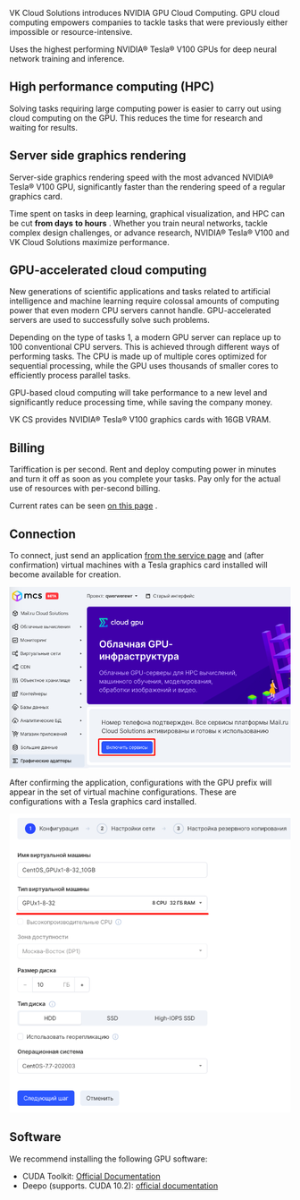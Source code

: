 VK Cloud Solutions introduces NVIDIA GPU Cloud Computing. GPU cloud computing empowers companies to tackle tasks that were previously either impossible or resource-intensive.

Uses the highest performing NVIDIA® Tesla® V100 GPUs for deep neural network training and inference.

High performance computing (HPC)
--------------------------------

Solving tasks requiring large computing power is easier to carry out using cloud computing on the GPU. This reduces the time for research and waiting for results.

Server side graphics rendering
------------------------------

Server-side graphics rendering speed with the most advanced NVIDIA® Tesla® V100 GPU, significantly faster than the rendering speed of a regular graphics card.

Time spent on tasks in deep learning, graphical visualization, and HPC can be cut **from days** **to hours** . Whether you train neural networks, tackle complex design challenges, or advance research, NVIDIA® Tesla® V100 and VK Cloud Solutions maximize performance.

GPU-accelerated cloud computing
-------------------------------

New generations of scientific applications and tasks related to artificial intelligence and machine learning require colossal amounts of computing power that even modern CPU servers cannot handle. GPU-accelerated servers are used to successfully solve such problems.

Depending on the type of tasks 1, a modern GPU server can replace up to 100 conventional CPU servers. This is achieved through different ways of performing tasks. The CPU is made up of multiple cores optimized for sequential processing, while the GPU uses thousands of smaller cores to efficiently process parallel tasks.

GPU-based cloud computing will take performance to a new level and significantly reduce processing time, while saving the company money.

VK CS provides NVIDIA® Tesla® V100 graphics cards with 16GB VRAM.

Billing
-------

Tariffication is per second. Rent and deploy computing power in minutes and turn it off as soon as you complete your tasks. Pay only for the actual use of resources with per-second billing.

Current rates can be seen [on this page](https://mcs.mail.ru/cloud-gpu/) .

Connection
----------

To connect, just send an application [from the service page](https://mcs.mail.ru/app/services/gpu/) and (after confirmation) virtual machines with a Tesla graphics card installed will become available for creation.

![](./assets/1598976360310-1598976360310.png)

After confirming the application, configurations with the GPU prefix will appear in the set of virtual machine configurations. These are configurations with a Tesla graphics card installed.

![](./assets/1598976748008-1598976748008.png)

Software
--------

We recommend installing the following GPU software:

*   CUDA Toolkit: [Official Documentation](https://developer.nvidia.com/cuda-toolkit)
*   Deepo (supports. CUDA 10.2): [official documentation](https://github.com/ufoym/deepo)